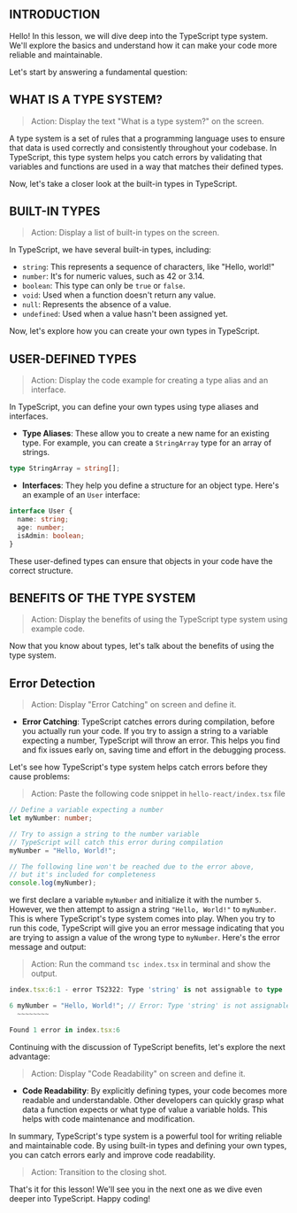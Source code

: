## INTRODUCTION

Hello! In this lesson, we will dive deep into the TypeScript type system. We'll explore the basics and understand how it can make your code more reliable and maintainable.

Let's start by answering a fundamental question:

## WHAT IS A TYPE SYSTEM?

> Action: Display the text "What is a type system?" on the screen.

A type system is a set of rules that a programming language uses to ensure that data is used correctly and consistently throughout your codebase. In TypeScript, this type system helps you catch errors by validating that variables and functions are used in a way that matches their defined types.

Now, let's take a closer look at the built-in types in TypeScript.

## BUILT-IN TYPES

> Action: Display a list of built-in types on the screen.

In TypeScript, we have several built-in types, including:

- `string`: This represents a sequence of characters, like "Hello, world!"
- `number`: It's for numeric values, such as 42 or 3.14.
- `boolean`: This type can only be `true` or `false`.
- `void`: Used when a function doesn't return any value.
- `null`: Represents the absence of a value.
- `undefined`: Used when a value hasn't been assigned yet.

Now, let's explore how you can create your own types in TypeScript.

## USER-DEFINED TYPES

> Action: Display the code example for creating a type alias and an interface.

In TypeScript, you can define your own types using type aliases and interfaces.

- **Type Aliases**: These allow you to create a new name for an existing type. For example, you can create a `StringArray` type for an array of strings.

```typescript
type StringArray = string[];
```

- **Interfaces**: They help you define a structure for an object type. Here's an example of an `User` interface:

```typescript
interface User {
  name: string;
  age: number;
  isAdmin: boolean;
}
```

These user-defined types can ensure that objects in your code have the correct structure.

## BENEFITS OF THE TYPE SYSTEM

> Action: Display the benefits of using the TypeScript type system using example code.

Now that you know about types, let's talk about the benefits of using the type system.

## Error Detection

> Action: Display "Error Catching" on screen and define it.

- **Error Catching**: TypeScript catches errors during compilation, before you actually run your code. If you try to assign a string to a variable expecting a number, TypeScript will throw an error. This helps you find and fix issues early on, saving time and effort in the debugging process.

Let's see how TypeScript's type system helps catch errors before they cause problems:

> Action: Paste the following code snippet in `hello-react/index.tsx` file

```typescript
// Define a variable expecting a number
let myNumber: number;

// Try to assign a string to the number variable
// TypeScript will catch this error during compilation
myNumber = "Hello, World!";

// The following line won't be reached due to the error above,
// but it's included for completeness
console.log(myNumber);
```

we first declare a variable `myNumber` and initialize it with the number `5`. However, we then attempt to assign a string `"Hello, World!"` to `myNumber`. This is where TypeScript's type system comes into play.
When you try to run this code, TypeScript will give you an error message indicating that you are trying to assign a value of the wrong type to `myNumber`. Here's the error message and output:

> Action: Run the command `tsc index.tsx` in terminal and show the output.

```typescript
index.tsx:6:1 - error TS2322: Type 'string' is not assignable to type 'number'.

6 myNumber = "Hello, World!"; // Error: Type 'string' is not assignable to type 'number'
  ~~~~~~~~

Found 1 error in index.tsx:6
```

Continuing with the discussion of TypeScript benefits, let's explore the next advantage:

> Action: Display "Code Readability" on screen and define it.

- **Code Readability**: By explicitly defining types, your code becomes more readable and understandable. Other developers can quickly grasp what data a function expects or what type of value a variable holds. This helps with code maintenance and modification.

In summary, TypeScript's type system is a powerful tool for writing reliable and maintainable code. By using built-in types and defining your own types, you can catch errors early and improve code readability.

> Action: Transition to the closing shot.

That's it for this lesson! We'll see you in the next one as we dive even deeper into TypeScript. Happy coding!
